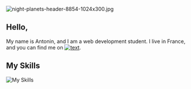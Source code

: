 ![night-planets-header-8854-1024x300.jpg](https://i.postimg.cc/mkbR8MMp/night-planets-header-8854-1024x300.jpg)

Hello,
---------
My name is Antonin, and I am a web development student. I live in France, and you can find me on [![text](https://img.shields.io/badge/LinkedIn-0077B5?style=for-the-badge&logo=linkedin&logoColor=white)](https://www.linkedin.com/in/antonin-tacchi-4b7b32338/).

My Skills
---------
![My Skills](https://skillicons.dev/icons?i=py,git,github,css,html,php,mysql,js)
